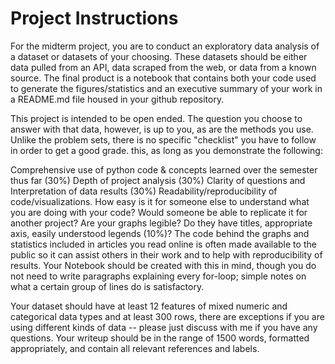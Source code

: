 # Project Instructions

For the midterm project, you are to conduct an exploratory data analysis of a dataset or datasets of your choosing.  These datasets should be either data pulled from an API, data scraped from the web, or data from a known source.  The final product is a notebook that contains both your code used to generate the figures/statistics and an executive summary of your work in a README.md file housed in your github repository.

This project is intended to be open ended. The question you choose to answer with that data, however, is up to you, as are the methods you use.  Unlike the problem sets, there is no specific "checklist" you have to follow in order to get a good grade.
this, as long as you demonstrate the following:

Comprehensive use of python code & concepts learned over the semester thus far (30%)
Depth of project analysis (30%)
Clarity of questions and Interpretation of data results (30%)
Readability/reproducibility of code/visualizations. How easy is it for someone else to understand what you are doing with your code? Would someone be able to replicate it for another project? Are your graphs legible? Do they have titles, appropriate axis, easily understood legends (10%)?
The code behind the graphs and statistics included in articles you read online is often made available to the public so it can assist others in their work and to help with reproducibility of results. Your Notebook should be created with this in mind, though you do not need to write paragraphs explaining every for-loop; simple notes on what a certain group of lines do is satisfactory.

Your dataset should have at least 12 features of mixed numeric and categorical data types and at least 300 rows, there are exceptions if you are using different kinds of data -- please just discuss with me if you have any questions.  Your writeup should be in the range of 1500 words, formatted appropriately, and contain all relevant references and labels.
